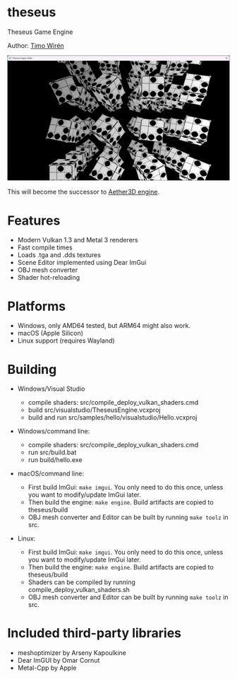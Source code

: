 # theseus
Theseus Game Engine

Author: [Timo Wirén](https://twiren.kapsi.fi)

![Screenshot](screenshot.jpg)

This will become the successor to [Aether3D engine](https://github.com/bioglaze/aether3d).

# Features

  - Modern Vulkan 1.3 and Metal 3 renderers
  - Fast compile times
  - Loads .tga and .dds textures
  - Scene Editor implemented using Dear ImGui
  - OBJ mesh converter
  - Shader hot-reloading

# Platforms

  - Windows, only AMD64 tested, but ARM64 might also work.
  - macOS (Apple Silicon)
  - Linux support (requires Wayland)

# Building

  - Windows/Visual Studio
    - compile shaders: src/compile_deploy_vulkan_shaders.cmd
    - build src/visualstudio/TheseusEngine.vcxproj
    - build and run src/samples/hello/visualstudio/Hello.vcxproj

  - Windows/command line:
    - compile shaders: src/compile_deploy_vulkan_shaders.cmd
    - run src/build.bat
    - run build/hello.exe
    
  - macOS/command line:
    - First build ImGui: `make imgui`. You only need to do this once, unless you want to modify/update ImGui later.
    - Then build the engine: `make engine`. Build artifacts are copied to theseus/build
    - OBJ mesh converter and Editor can be built by running `make toolz` in src.
    
  - Linux:
    - First build ImGui: `make imgui`. You only need to do this once, unless you want to modify/update ImGui later.
    - Then build the engine: `make engine`. Build artifacts are copied to theseus/build
    - Shaders can be compiled by running compile_deploy_vulkan_shaders.sh
    - OBJ mesh converter and Editor can be built by running `make toolz` in src.

# Included third-party libraries
  - meshoptimizer by Arseny Kapoulkine
  - Dear ImGUI by Omar Cornut
  - Metal-Cpp by Apple